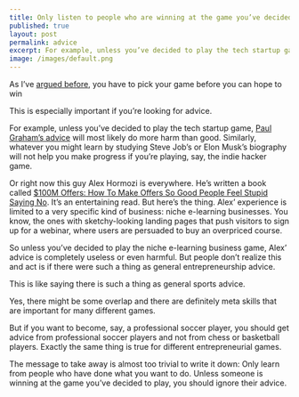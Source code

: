 ```yaml
---
title: Only listen to people who are winning at the game you’ve decided to play
published: true
layout: post
permalink: advice
excerpt: For example, unless you’ve decided to play the tech startup game, Paul Graham's advice will most likely do more harm than good.
image: /images/default.png
---
```



As I’ve [argued before](/pick), you have to pick your game before you can hope to win

This is especially important if you’re looking for advice. 

For example, unless you’ve decided to play the tech startup game, [Paul Graham’s advice](http://paulgraham.com/articles.html) will most likely do more harm than good. Similarly, whatever you might learn by studying Steve Job’s or Elon Musk’s biography will not help you make progress if you’re playing, say, the indie hacker game. 

Or right now this guy Alex Hormozi is everywhere. He’s written a book called [$100M Offers: How To Make Offers So Good People Feel Stupid Saying No](https://www.goodreads.com/en/book/show/58612786-100m-offers). It’s an entertaining read. But here’s the thing. Alex’ experience is limited to a very specific kind of business: niche e-learning businesses. You know, the ones with sketchy-looking landing pages that push visitors to sign up for a webinar, where users are persuaded to buy an overpriced course. 

So unless you’ve decided to play the niche e-learning business game, Alex’ advice is completely useless or even harmful. But people don’t realize this and act is if there were such a thing as general entrepreneurship advice. 

This is like saying there is such a thing as general sports advice. 

Yes, there might be some overlap and there are definitely meta skills that are important for many different games. 

But if you want to become, say, a professional soccer player, you should get advice from professional soccer players and not from chess or basketball players. Exactly the same thing is true for different entrepreneurial games.

The message to take away is almost too trivial to write it down: Only learn from people who have done what you want to do.  Unless someone is winning at the game you’ve decided to play, you should ignore their advice.